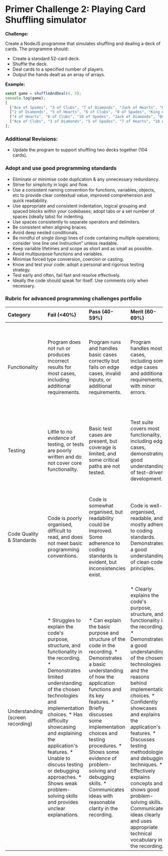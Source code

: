 # Primer Challenge 2: Playing Card Shuffling simulator

**Challenge:**

Create a NodeJS programme that simulates shuffling and dealing a deck of cards. The programme should:

*   Create a standard 52-card deck.
*   Shuffle the deck.
*   Deal cards to a specified number of players.
*   Output the hands dealt as an array of arrays.

**Example:**

```js
const game = shuffleAndDeal(4, 5);
console.log(game);
[
  ["Ace of Spades", "3 of Clubs", "7 of Diamonds", "Jack of Hearts", "Queen of Spades"],
  ["2 of Diamonds", "5 of Hearts", "6 of Clubs", "9 of Spades", "King of Diamonds"],
  ["4 of Hearts", "8 of Clubs", "10 of Spades", "Jack of Diamonds", "Queen of Clubs"],
  ["Ace of Clubs", "3 of Diamonds", "5 of Spades", "7 of Hearts", "10 of Clubs"]
];
```

### Additional Revisions:

*   Update the program to support shuffling two decks together (104 cards).


### Adopt and use good programming standards

* Eliminate or minimise code duplication & any unnecessary redundancy.
* Strive for simplicity in logic and flow.
* Use a consistent naming convention for functions, variables, objects, etc to provide clear contextual value, improved comprehension and quick readability.
* Use appropriate and consistent indentation, logical grouping and spaced blocks within your codebases; adopt tabs or a set number of spaces (ideally tabs) for indenting.
* Use spaces consistently to separate operators and delimiters.
* Be consistent when aligning braces.
* Avoid deep nested conditionals.
* Be mindful of single (long) lines of code containing multiple operations; consider ‘one line one instruction” unless readable.
* Keep variable lifetimes and scope as short and as small as possible.
* Avoid multipurpose functions and variables.
* Minimise forced type conversion, coercion or casting.
* Know and test your code: adopt a personal and rigorous testing strategy.
* Test early and often, fail fast and resolve effectively.
* Ideally the code should speak for itself. Use comments only when necessary.


### Rubric for advanced programming challenges portfolio

|Category|Fail (<40%)|Pass (40-59%)|Merit (60-69%)|Distinction (70-100%)|
|:---|:---|:---|:---|:---|
|Functionality|Program does not run or produces incorrect results for most cases, including additional requirements.|Program runs and handles basic cases correctly but fails on edge cases, invalid inputs, or additional requirements.|Program handles most cases, including some edge cases and additional requirements, with minor errors.|Program is fully functional, handles all cases (including edge cases, invalid inputs, and additional requirements) gracefully, and produces accurate results consistently.|
|Testing|Little to no evidence of testing, or tests are poorly written and do not cover core functionality.|Basic test cases are present, but coverage is limited, and some critical paths are not tested.|Test suite covers most functionality, including edge cases, demonstrating good understanding of test-driven development.|Comprehensive test suite with excellent coverage, including edge cases, error handling, and potential user input errors. Tests are well-structured and maintainable.|
|Code Quality & Standards|Code is poorly organised, difficult to read, and does not meet basic programming conventions.|Code is somewhat organised, but readability could be improved. Some adherence to coding standards is evident, but inconsistencies exist.|Code is well-organised, readable, and mostly adheres to coding standards. Demonstrates a good understanding of clean code principles.|Code is exemplary, demonstrating near-professional-level standards. Adheres to industry best practices and coding standards consistently. Code is highly maintainable and extensible.|
| Understanding (screen recording) | * Struggles to explain the code's purpose, structure, and functionality in the recording.  * Demonstrates limited understanding of the chosen technologies and implementation choices. *  Has difficulty showcasing and explaining the application's features. *  Unable to discuss testing or debugging approaches. *  Shows weak problem-solving skills and provides unclear explanations. | * Can explain the basic purpose and structure of the code in the recording. * Demonstrates a basic understanding of how the application functions and its key features. * Briefly discusses some implementation choices and testing procedures. * Shows some evidence of problem-solving and debugging skills. * Communicates ideas with reasonable clarity in the recording. | * Clearly explains the code's purpose, structure, and functionality in the recording. * Demonstrates a good understanding of the chosen technologies and the reasons behind implementation choices. * Confidently showcases and explains the application's features. * Discusses testing methodologies and debugging techniques. * Effectively explains concepts and shows good problem-solving skills. * Communicates ideas clearly and uses appropriate technical vocabulary in the recording. | * Provides a comprehensive and insightful walkthrough of the codebase, including intricate details and design patterns. * Confidently discusses and justifies implementation choices and their impact on the application. * Thoroughly demonstrates and explains all features, including any advanced additions. * Shows a strong understanding of testing methodologies and debugging approaches. * Demonstrates excellent problem-solving skills and provides insightful explanations. * Communicates ideas with exceptional clarity and precision in the recording. |